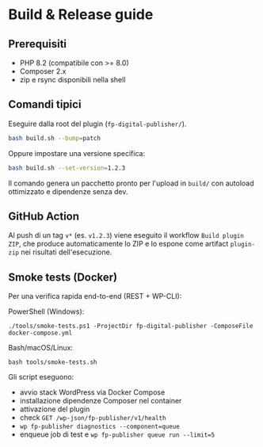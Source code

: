 # Build & Release guide

## Prerequisiti
- PHP 8.2 (compatibile con >= 8.0)
- Composer 2.x
- zip e rsync disponibili nella shell

## Comandi tipici
Eseguire dalla root del plugin (`fp-digital-publisher/`).

```bash
bash build.sh --bump=patch
```

Oppure impostare una versione specifica:

```bash
bash build.sh --set-version=1.2.3
```

Il comando genera un pacchetto pronto per l'upload in `build/` con autoload ottimizzato e dipendenze senza dev.

## GitHub Action
Al push di un tag `v*` (es. `v1.2.3`) viene eseguito il workflow `Build plugin ZIP`, che produce automaticamente lo ZIP e lo espone come artifact `plugin-zip` nei risultati dell'esecuzione.

## Smoke tests (Docker)

Per una verifica rapida end-to-end (REST + WP-CLI):

PowerShell (Windows):

```
./tools/smoke-tests.ps1 -ProjectDir fp-digital-publisher -ComposeFile docker-compose.yml
```

Bash/macOS/Linux:

```
bash tools/smoke-tests.sh
```

Gli script eseguono:
- avvio stack WordPress via Docker Compose
- installazione dipendenze Composer nel container
- attivazione del plugin
- check `GET /wp-json/fp-publisher/v1/health`
- `wp fp-publisher diagnostics --component=queue`
- enqueue job di test e `wp fp-publisher queue run --limit=5`